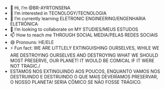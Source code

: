- 👋 Hi, I’m @BR-AYRTONSENA
- 👀 I’m interested in TECNOLOGY/TECNOLOGIA
- 🌱 I’m currently learning ELETRONIC ENGINEERING/ENGENHARIA ELETRÔNICA
- 💞️ I’m looking to collaborate on MY STUDIES/MEUS ESTUDOS
- 📫 How to reach me THROUGH SOCIAL MEDIA/PELAS REDES SOCIAIS
- 😄 Pronouns: HE/ELE
- ⚡ Fun fact: WE ARE LITTLELY EXTINGUISHING OURSELVES, WHILE WE ARE DESTROYING OURSELVES AND DESTROYING WHAT WE SHOULD MOST PRESERVE, OUR PLANET!  IT WOULD BE COMICAL IF IT WERE NOT TRAGIC./
- ESTAMOS NOS EXTINGUINDO AOS POUCOS, ENQUANTO VAMOS NOS DESTRUINDO E DESTRUINDO O QUE MAIS DEVERÍAMOS PRESERVAR, O NOSSO PLANETA! SERIA CÔMICO SE NÃO FOSSE TRÁGICO.

<!---
BR-AYRTONSENA/BR-AYRTONSENA is a ✨ special ✨ repository because its `README.md` (this file) appears on your GitHub profile.
You can click the Preview link to take a look at your changes.
--->
